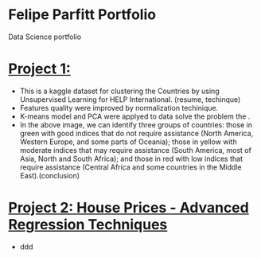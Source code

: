 # Felipe Parfitt Portfolio
Data Science portfolio


# [Project 1: ](https://github.com/felipeparfitt/FelipeParfitt_Portfolio/blob/main/Data%20projects/clustering-country-data-kaggle.ipynb)

- This is a kaggle dataset for clustering the Countries by using Unsupervised Learning for HELP International. (resume, techinque)
- Features quality were improved by normalization techinique. 
- K-means model and PCA were applyed to data  solve the problem the .
- In the above image, we can identify three groups of countries: those in green with good indices that do not require assistance (North America, Western Europe, and some parts of Oceania); those in yellow with moderate indices that may require assistance (South America, most of Asia, North and South Africa); and those in red with low indices that require assistance (Central Africa and some countries in the Middle East).(conclusion)

# [Project 2: House Prices - Advanced Regression Techniques]()

- ddd
